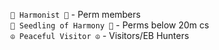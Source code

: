 `🌸 Harmonist 🌸` - Perm members  
`🌱 Seedling of Harmony 🌱` - Perms below 20m cs  
`☮️ Peaceful Visitor ☮️` - Visitors/EB Hunters